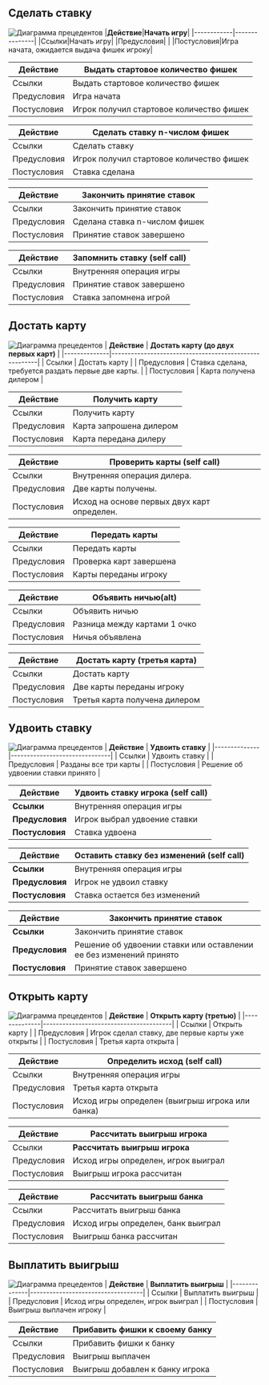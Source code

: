 ## Сделать ставку
![Диаграмма прецедентов](images/сделать_ставку.png)
|**Действие**|**Начать игру**|
|------------|---------------|
|Ссылки|Начать игру|
|Предусловия| |
|Постусловия|Игра начата, ожидается выдача фишек игроку|

|**Действие**|**Выдать стартовое количество фишек**|
|------------|-------------------------------------|
|Ссылки|Выдать стартовое количество фишек|
|Предусловия|Игра начата|
|Постусловия|Игрок получил стартовое количество фишек|

|**Действие**|**Cделать ставку n-числом фишек**|
|------------|---------------------------------|
|Ссылки|Сделать ставку|
|Предусловия|Игрок получил стартовое количество фишек|
|Постусловия|Ставка сделана|

|**Действие**|**Закончить принятие ставок**|
|------------|-----------------------------|
|Ссылки|Закончить принятие ставок|
|Предусловия|Сделана ставка n-числом фишек|
|Постусловия|Принятие ставок завершено|

|**Действие**|**Запомнить ставку (self call)**|
|------------|------------------------|
|Ссылки|Внутренняя операция игры|
|Предусловия|Принятие ставок завершено|
|Постусловия|Ставка запомнена игрой|

## Достать карту
![Диаграмма прецедентов](images/раздать_карту.png)
| **Действие** | **Достать карту (до двух первых карт)** |
|--------------|-------------------------------------------------------|
| Ссылки   | Достать карту                            |
| Предусловия | Ставка сделана, требуется раздать первые две карты. |
| Постусловия | Карта получена дилером |

| **Действие** | **Получить карту** |
|--------------|---------------------------------|
| Ссылки   | Получить карту     |
| Предусловия | Карта запрошена дилером |
| Постусловия | Карта передана дилеру |

| **Действие** | **Проверить карты (self call)** |
|--------------|---------------------------------------------|
| Ссылки   | Внутренняя операция дилера.                 |
| Предусловия | Две карты получены. |
| Постусловия | Исход на основе первых двух карт определен. |

| **Действие** | **Передать карты** |
|--------------|--------------------------------|
| Ссылки  | Передать карты    |
| Предусловия | Проверка карт завершена |
| Постусловия | Карты переданы игроку |

| **Действие** | **Объявить ничью(alt)** |
|--------------|--------------------------------|
| Ссылки   | Объявить ничью    |
| Предусловия | Разница между картами 1 очко|
| Постусловия | Ничья объявлена |

| **Действие** | **Достать карту (третья карта)** |
|--------------|----------------------------------------------|
| Ссылки   | Достать карту                 |
| Предусловия | Две карты переданы игроку |
| Постусловия | Третья карта получена дилером |

## Удвоить ставку
![Диаграмма прецедентов](images/удвоить_ставку.png)
| **Действие** | **Удвоить ставку** |
|--------------|-------------------------------|
| Ссылки   | Удвоить ставку   |
| Предусловия | Разданы все три карты |
| Постусловия | Решение об удвоении ставки принято |

| **Действие** | **Удвоить ставку игрока (self call)** |
|--------------|-------------------------------------------------|
| **Ссылки**   | Внутренняя операция игры                       |
| **Предусловия** | Игрок выбрал удвоение ставки |
| **Постусловия** | Ставка удвоена |

| **Действие** | **Оставить ставку без изменений (self call)** |
|--------------|---------------------------------------------------------|
| **Ссылки**   | Внутренняя операция игры                               |
| **Предусловия** | Игрок не удвоил ставку |
| **Постусловия** | Ставка остается без изменений |

| **Действие** | **Закончить принятие ставок** |
|--------------|------------------------------------------|
| **Ссылки**   | Закончить принятие ставок   |
| **Предусловия** | Решение об удвоении ставки или оставлении ее без изменений принято |
| **Постусловия** | Принятие ставок завершено |

## Открыть карту
![Диаграмма прецедентов](images/открыть_карту.png)
| **Действие** | **Открыть карту (третью)** |
|--------------|----------------------------------------|
| Ссылки   | Открыть карту           |
| Предусловия | Игрок сделал ставку, две первые карты уже открыты |
| Постусловия | Третья карта открыта |

| **Действие** | **Определить исход (self call)** |
|--------------|--------------------------------------------|
| Ссылки   | Внутренняя операция игры                 |
| Предусловия | Третья карта открыта |
| Постусловия | Исход игры определен (выигрыш игрока или банка) |

| **Действие** | **Рассчитать выигрыш игрока** |
|--------------|------------------------------------------|
| Ссылки   | **Рассчитать выигрыш игрока**   |
| Предусловия | Исход игры определен, игрок выиграл |
| Постусловия | Выигрыш игрока рассчитан |

| **Действие** | **Рассчитать выигрыш банка** |
|--------------|-----------------------------------------|
| Ссылки   | Рассчитать выигрыш банка   |
| Предусловия | Исход игры определен, банк выиграл |
| Постусловия | Выигрыш банка рассчитан |

## Выплатить выигрыш
![Диаграмма прецедентов](images/выплатить_выигрыш.png)
| **Действие** | **Выплатить выигрыш** |
|--------------|-----------------------------------|
| Ссылки   | Выплатить выигрыш   |
| Предусловия | Исход игры определен, игрок выиграл |
| Постусловия | Выигрыш выплачен игроку |

| Действие | **Прибавить фишки к своему банку** |
|--------------|----------------------------|
| Ссылки   | Прибавить фишки к банку        |
| Предусловия | Выигрыш выплачен |
| Постусловия | Выигрыш добавлен к банку игрока |
